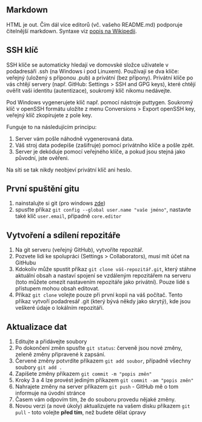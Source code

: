 ## Markdown

HTML je out. Čím dál více editorů (vč. vašeho README.md) podporuje čitelnější markdown. Syntaxe viz [popis na Wikipedii](https://cs.wikipedia.org/wiki/Markdown).

## SSH klíč

SSH klíče se automaticky hledají ve domovské složce uživatele v podadresáři .ssh (na Windows i pod Linuxem). Používají se dva klíče: veřejný (uložený s příponou .pub) a privátní (bez přípony). Privátní klíče po vás chtějí servery (např. GitHub: Settings > SSH and GPG keys), které chtějí ověřit vaši identitu (autentizace), soukromý klíč nikomu nedávejte.

Pod Windows vygenerujete klíč např. pomocí nástroje puttygen. Soukromý klíč v openSSH formátu uložíte z menu Conversions > Export openSSH key, veřejný klíč zkopírujete z pole key.

Funguje to na následujícím principu:

1. Server vám pošle náhodně vygenerovaná data.
2. Váš stroj data podepíše (zašifruje) pomocí privátního klíče a pošle zpět.
3. Server je dekóduje pomocí veřejného klíče, a pokud jsou stejná jako původní, jste ověřeni.

Na síti se tak nikdy neobjeví privátní klíč ani heslo.

## První spuštění gitu

1. nainstalujte si git (pro windows [zde](https://git-scm.com/download/win))
2. spusťte příkaz `git config --global user.name "vaše jméno"`, nastavte také klíč `user.email`, případně `core.editor`

## Vytvoření a sdílení repozitáře

1. Na git serveru (veřejný GitHub), vytvoříte repozitář.
2. Pozvete lidi ke spolupráci (Settings > Collaborators), musí mít účet na GitHubu
3. Kdokoliv může spustit příkaz `git clone váš-repozitář.git`, který stáhne aktuální obsah a nastaví spojení se vzdáleným repozitářem na serveru (toto můžete omezit nastavením repozitáře jako privátní). Pouze lidé s přístupem mohou obsah editovat.
4. Příkaz `git clone` volejte pouze při první kopii na váš počítač. Tento příkaz vytvoří podadresář .git (který bývá někdy jako skrytý), kde jsou veškeré údaje o lokálním repozitáři.

## Aktualizace dat

1. Editujte a přidávejte soubory
2. Po dokončení změn spusťte `git status`: červeně jsou nové změny, zeleně změny připravené k zapsání.
3. Červené změny potvrdíte příkazem `git add soubor`, případně všechny soubory `git add .`
4. Zapíšete změny příkazem `git commit -m "popis změn"`
5. Kroky 3 a 4 lze provést jediným příkazem `git commit -am "popis změn"`
6. Nahrajete změny na server příkazem `git push` - GitHub mě o tom informuje na úvodní stránce
7. Časem vám odpovím tím, že do souboru provedu nějaké změny.
8. Novou verzi (a nové úkoly) aktualizujete na vašem disku příkazem `git pull` - toto volejte **před tím**, než budete dělat úpravy